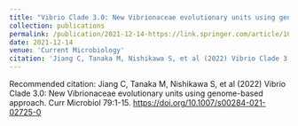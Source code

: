 ```yaml
---
title: "Vibrio Clade 3.0: New Vibrionaceae evolutionary units using genome-based approach"
collection: publications
permalink: /publication/2021-12-14-https://link.springer.com/article/10.1007/s00284-021-02725-0
date: 2021-12-14
venue: 'Current Microbiology'
citation: 'Jiang C, Tanaka M, Nishikawa S, et al (2022) Vibrio Clade 3.0: New Vibrionaceae evolutionary units using genome-based approach. Curr Microbiol 79:1-15. https://doi.org/10.1007/s00284-021-02725-0'
---
```

Recommended citation: Jiang C, Tanaka M, Nishikawa S, et al (2022) Vibrio Clade 3.0: New Vibrionaceae evolutionary units using genome-based approach. Curr Microbiol 79:1-15. https://doi.org/10.1007/s00284-021-02725-0